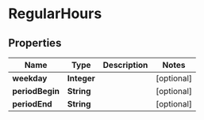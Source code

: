 

# RegularHours


## Properties

| Name | Type | Description | Notes |
|------------ | ------------- | ------------- | -------------|
|**weekday** | **Integer** |  |  [optional] |
|**periodBegin** | **String** |  |  [optional] |
|**periodEnd** | **String** |  |  [optional] |



